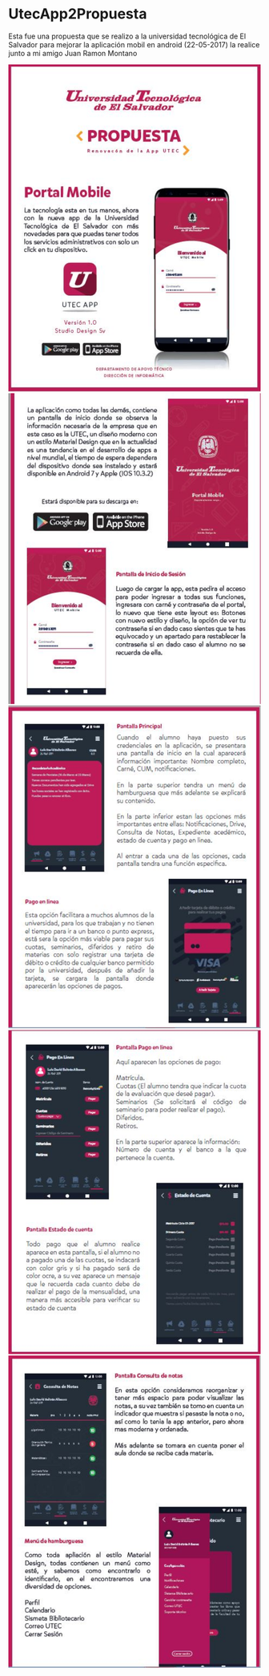 # UtecApp2Propuesta
Esta fue una propuesta que se realizo a la universidad tecnológica de El Salvador para mejorar la aplicación mobil en android (22-05-2017)
la realice junto a mi amigo Juan Ramon Montano

<img src="https://github.com/ringostarr-jaime/UtecApp2Propuesta/blob/Desarrollo/UtecApp2/Captura.JPG" width="650" >
</br>
<img src="https://github.com/ringostarr-jaime/UtecApp2Propuesta/blob/Desarrollo/UtecApp2/Captura1.JPG" width="650" >
</br>
<img src="https://github.com/ringostarr-jaime/UtecApp2Propuesta/blob/Desarrollo/UtecApp2/Captura2.JPG" width="650" >
</br>
<img src="https://github.com/ringostarr-jaime/UtecApp2Propuesta/blob/Desarrollo/UtecApp2/Captura3.JPG" width="650" >
</br>
<img src="https://github.com/ringostarr-jaime/UtecApp2Propuesta/blob/Desarrollo/UtecApp2/Captura4.JPG" width="650" >
